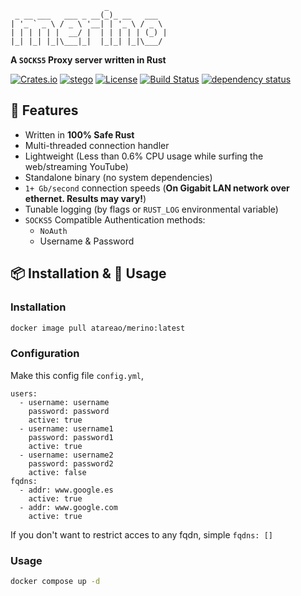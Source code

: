 ```
                     _
 _ __ ___   ___ _ __(_)_ __   ___
| '_ ` _ \ / _ \ '__| | '_ \ / _ \
| | | | | |  __/ |  | | | | | (_) |
|_| |_| |_|\___|_|  |_|_| |_|\___/
```

**A `SOCKS5` Proxy server written in Rust**

[![Crates.io](https://img.shields.io/crates/v/merino.svg)](https://crates.io/crates/merino)
[![stego](https://docs.rs/merino/badge.svg)](https://docs.rs/merino)
[![License](https://img.shields.io/crates/l/pbr.svg)](https://github.com/ajmwagar/merino/blob/master/LICENSE.md)
[![Build Status](https://travis-ci.org/ajmwagar/merino.svg?branch=master)](https://travis-ci.org/ajmwagar/merino)
[![dependency status](https://deps.rs/repo/github/ajmwagar/merino/status.svg)](https://deps.rs/repo/github/ajmwagar/merino)

## 🎁 Features

- Written in **100% Safe Rust**
- Multi-threaded connection handler
- Lightweight (Less than 0.6% CPU usage while surfing the web/streaming YouTube)
- Standalone binary (no system dependencies)
- `1+ Gb/second` connection speeds (**On Gigabit LAN network over ethernet. Results may vary!**)
- Tunable logging (by flags or `RUST_LOG` environmental variable)
- `SOCKS5` Compatible Authentication methods:
  - `NoAuth`
  - Username & Password

## 📦 Installation & 🏃 Usage

### Installation

```bash
docker image pull atareao/merino:latest
```

### Configuration

Make this config file `config.yml`,

```
users:
  - username: username
    password: password
    active: true
  - username: username1
    password: password1
    active: true
  - username: username2
    password: password2
    active: false
fqdns:
  - addr: www.google.es
    active: true
  - addr: www.google.com
    active: true
```

If you don't want to restrict acces to any fqdn, simple `fqdns: []`

### Usage

```bash
docker compose up -d
```
